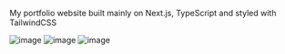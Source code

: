 My portfolio website built mainly on Next.js, TypeScript and styled with TailwindCSS

![image](https://github.com/user-attachments/assets/2cde14d0-4ee3-4dbf-a8cf-4f5931838d68)
![image](https://github.com/user-attachments/assets/e8f621b8-d69d-43a5-b61c-5e30cbd0a25d)
![image](https://github.com/user-attachments/assets/e60a523a-ac25-465e-8180-7bfb20811fca)
